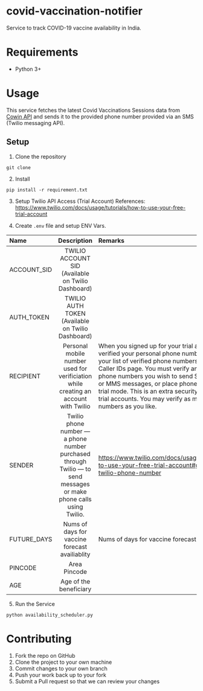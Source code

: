# covid-vaccination-notifier
Service to track COVID-19 vaccine availability in India.

# Requirements
- Python 3+

# Usage

This service fetches the latest Covid Vaccinations Sessions data from [Cowin API](https://apisetu.gov.in/public/api/cowin) and sends it to the provided phone number provided via an SMS (Twilio messaging API).

## Setup
1. Clone the repository
```
git clone 
```
2. Install 
```
pip install -r requirement.txt
```

3. Setup Twilio API Access (Trial Account)
References: https://www.twilio.com/docs/usage/tutorials/how-to-use-your-free-trial-account

4. Create `.env` file and setup ENV Vars.

| Name   |      Description      |  Remarks |
|:---------|:-------------:|:-----|
| ACCOUNT_SID |  TWILIO ACCOUNT SID (Available on Twilio Dashboard) | |
|AUTH_TOKEN |    TWILIO AUTH TOKEN  (Available on Twilio Dashboard)   |   |
|RECIPIENT | Personal mobile number used for verificiation while creating an account with Twilio |    When you signed up for your trial account, you verified your personal phone number. You can see your list of verified phone numbers on the Verified Caller IDs page. You must verify any non-Twilio phone numbers you wish to send SMS messages or MMS messages, or place phone calls to while in trial mode. This is an extra security measure for trial accounts. You may verify as many phone numbers as you like. |
| SENDER | Twilio phone number — a phone number purchased through Twilio — to send messages or make phone calls using Twilio. | https://www.twilio.com/docs/usage/tutorials/how-to-use-your-free-trial-account#get-your-first-twilio-phone-number |
| FUTURE_DAYS | Nums of days for vaccine forecast availiablity |    Nums of days for vaccine forecast availiablity|
| PINCODE | Area Pincode |    |
| AGE | Age of the beneficiary  |   |

5. Run the Service
```
python availability_scheduler.py
```

# Contributing

1. Fork the repo on GitHub
2. Clone the project to your own machine
3. Commit changes to your own branch
4. Push your work back up to your fork
5. Submit a Pull request so that we can review your changes
